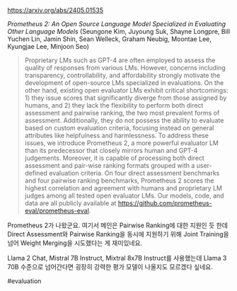 https://arxiv.org/abs/2405.01535

*Prometheus 2: An Open Source Language Model Specialized in Evaluating Other Language Models* (Seungone Kim, Juyoung Suk, Shayne Longpre, Bill Yuchen Lin, Jamin Shin, Sean Welleck, Graham Neubig, Moontae Lee, Kyungjae Lee, Minjoon Seo)

> Proprietary LMs such as GPT-4 are often employed to assess the quality of responses from various LMs. However, concerns including transparency, controllability, and affordability strongly motivate the development of open-source LMs specialized in evaluations. On the other hand, existing open evaluator LMs exhibit critical shortcomings: 1) they issue scores that significantly diverge from those assigned by humans, and 2) they lack the flexibility to perform both direct assessment and pairwise ranking, the two most prevalent forms of assessment. Additionally, they do not possess the ability to evaluate based on custom evaluation criteria, focusing instead on general attributes like helpfulness and harmlessness. To address these issues, we introduce Prometheus 2, a more powerful evaluator LM than its predecessor that closely mirrors human and GPT-4 judgements. Moreover, it is capable of processing both direct assessment and pair-wise ranking formats grouped with a user-defined evaluation criteria. On four direct assessment benchmarks and four pairwise ranking benchmarks, Prometheus 2 scores the highest correlation and agreement with humans and proprietary LM judges among all tested open evaluator LMs. Our models, code, and data are all publicly available at https://github.com/prometheus-eval/prometheus-eval.

Prometheus 2가 나왔군요. 여기서 메인은 Pairwise Ranking에 대한 지원인 듯 한데 Direct Assessment와 Pairwise Ranking을 동시에 지원하기 위해 Joint Training을 넘어 Weight Merging을 시도했다는 게 재미있네요.

Llama 2 Chat, Mistral 7B Instruct, Mixtral 8x7B Instruct를 사용했는데 Llama 3 70B 수준으로 넘어간다면 굉장히 강력한 평가 모델이 나올지도 모르겠다 싶네요.

#evaluation 